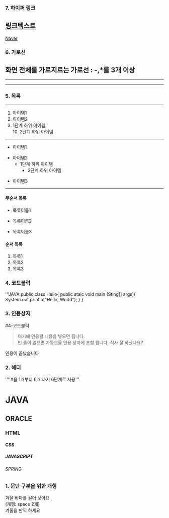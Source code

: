 ### 7. 하이퍼 링크
[링크텍스트](링크URL "설명")
--
[Naver](https://www.naver.com/ "수업자료")

### 6. 가로선
화면 전체를 가로지르는 가로선 :  -,*를 3개 이상
---
***
----
### 5. 목록
---
1. 아이템1  
2. 아이템2  
  9. 1단계 하위 아이템  
    10. 2단계 하위 아이템

---
- 아이템1
+ 아이템2  
  - 1단계 하위 아이템
    * 2단계 하위 아이템  
* 아이템3
---

#### 무순서 목록
* 목록이름1
- 목록이름2
+ 목록이름3


#### 순서 목록
1. 목록1
1. 목록2
1. 목록3

### 4. 코드블럭 
'''JAVA
public class Hello{
  public staic void main (Sting[] args){
    System.out.println("Hello, World"); 
  }
}


### 3. 인용상자
#4-코드블럭  
>여기에 인용할 내용을 넣으면 됩니다.  
>빈 줄이 없으면 자동으올 인용 상자에 포함 됩니다.
식사 잘 하셨나요?

인용이 끝났습니다



### 2. 헤더
''''#을 1개부터 6개 까지 6단계로 사용'''
# JAVA
## ORACLE
### HTML
#### CSS
##### JAVASCRIPT
###### SPRING

### 1. 문단 구분을 위한 개행
겨울 바다를 걸어 보아요.  
(개행: space 2개)  
겨울을 만끽 하세요
